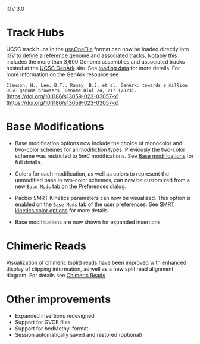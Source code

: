<p class="page-title">IGV 3.0</p>

# Track Hubs

UCSC track hubs in the [useOneFile](https://genome.ucsc.edu/goldenPath/help/hgTracksHelp.html#UseOneFile) format can now
be loaded directly into IGV to define a reference genome and associated tracks. Notably this includes the more than
3,600 Genome assemblies and associated tracks hosted at the [UCSC GenArk](https://hgdownload.soe.ucsc.edu/hubs/) site.
See [loading data](UserGuide/loading_data.md) for more details. For more information on the GenArk resource see

`Clawson, H., Lee, B.T., Raney, B.J. et al. GenArk: towards a million UCSC genome browsers. Genome Biol 24, 217 (2023).`
[https://doi.org/10.1186/s13059-023-03057-x](https://doi.org/10.1186/s13059-023-03057-x)

# Base Modifications

* Base modification options now include the choice of monocolor and two-color schemes for all modifiction types.
  Previously the two-color scheme was restricted to 5mC modifications.
  See [Base modifications](/UserGuide/tracks/alignments/base_modifications/) for full details.

* Colors for each modification, as well as colors to represent the unmodified base in two-color schemes, can now be
  customized from a new `Base Mods` tab on the Preferences dialog.

* Pacbio SMRT Kinetics parameters can now be visualized. This option is enabled on the `Base Mods` tab of the user
  preferences. See [SMRT kinetics color options](/UserGuide/tracks/alignments/smrt) for more details.

* Base modifications are now shown for expanded insertions

# Chimeric Reads

Visualization of chimeric (split) reads have been improved with enhanced display of clipping information, as well
as a new split read alignment diagram.   For details see [Chimeric Reads](/UserGuide/tracks/alignments/chimeric_reads)

# Other improvements

* Expanded insertions redesigned
* Support for GVCF files
* Support for bedMethyl format
* Session automatically saved and restored (optional)